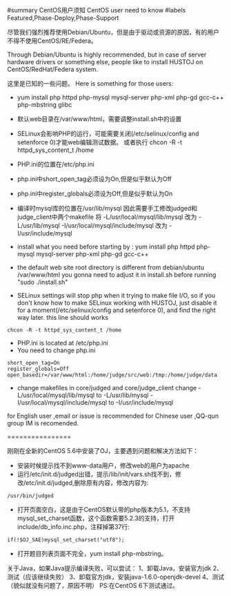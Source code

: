 #summary CentOS用户须知 CentOS user need to know
#labels Featured,Phase-Deploy,Phase-Support

尽管我们强烈推荐使用Debian/Ubuntu，但是由于驱动或资源的原因，有的用户不得不使用CentOS/RE/Federa。

Through Debian/Ubuntu is highly recommended, but in case of server hardware drivers or something else, people like to install HUSTOJ on CentOS/RedHat/Federa system.

这里是已知的一些问题。
Here is something for those users:

 * yum install php httpd php-mysql mysql-server php-xml php-gd gcc-c++ php-mbstring glibc

 * 默认web目录在/var/www/html，需要调整install.sh中的设置

 * SELinux会影响PHP的运行，可能需要关闭(/etc/selinux/config and setenforce 0)才能web编辑测试数据。
   或者执行 chcon -R -t httpd_sys_content_t /home

 * PHP.ini的位置在/etc/php.ini

 * php.ini中short_open_tag必须设为On,但是似乎默认为Off

 * php.ini中register_globals必须设为Off,但是似乎默认为On

 * 编译时mysql库的位置在/usr/lib/mysql
   因此需要手工修改judged和judge_client中两个makefile 
   将  -L/usr/local/mysql/lib/mysql 改为  -L/usr/lib/mysql
       -I/usr/local/mysql/include/mysql 改为 -I/usr/include/mysql
 * install what you need before starting by :
   yum install php httpd php-mysql mysql-server php-xml php-gd gcc-c++
 * the default web site root directory is different from debian/ubuntu
   /var/www/html  you gonna need to adjust it in install.sh before running "sudo ./install.sh"
 * SELinux settings will stop php when it trying to make file I/O, so if you don't know how to make SELinux working with HUSTOJ, just disable it for a moment(/etc/selinux/config and setenforce 0), and find the right way later.
this line should works
```
chcon -R -t httpd_sys_content_t /home
```
 * PHP.ini is located at /etc/php.ini
 * You need to change php.ini
```
short_open_tag=On
register_globals=Off
open_basedir=/var/www/html:/home/judge/src/web:/tmp:/home/judge/data
```
 *  change makefiles in core/judged and core/judge_client
   change -L/usr/local/mysql/lib/mysql to -L/usr/lib/mysql
        -I/usr/local/mysql/include/mysql to -I/usr/include/mysql

for English user ,email or issue is recommended
for Chinese user ,QQ-qun group IM is recomended.

================

刚刚在全新的CentOS 5.6中安装了OJ，主要遇到问题和解决方法如下：
 * 安装时候提示找不到www-data用户，修改web的用户为apache
 * 运行/etc/init.d/judged出错，提示/lib/init/vars.sh找不到，修改/etc/init.d/judged,删除原有内容，修改内容为:
```
/usr/bin/judged
```
 * 打开页面空白，这是由于CentOS默认带的php版本为5.1，不支持mysql_set_charset函数，这个函数需要5.2.3的支持，打开include/db_info.inc.php，注释掉第37行:
```
if(!$OJ_SAE)mysql_set_charset("utf8");
```
 * 打开题目列表页面不完全，yum install php-mbstring。

关于Java，如果Java提示编译失败，可以尝试：
1、卸载Java，安装官方jdk
2、测试（应该继续失败）
3、卸载官方jdk，安装java-1.6.0-openjdk-devel
4、测试（貌似就没有问题了，原因不明）
PS:在CentOS 6下测试通过。
